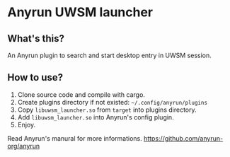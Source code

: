 # Anyrun UWSM launcher

## What's this?

An Anyrun plugin to search and start desktop entry in UWSM session.

## How to use?

1. Clone source code and compile with cargo.
2. Create plugins directory if not existed: `~/.config/anyrun/plugins`
3. Copy `libuwsm_launcher.so` from `target` into plugins directory.
4. Add `libuwsm_launcher.so` into Anyrun's config plugin.
5. Enjoy.

Read Anyrun's manural for more informations.
https://github.com/anyrun-org/anyrun
